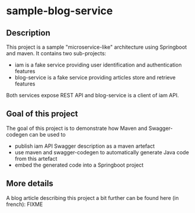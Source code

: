 # sample-blog-service

## Description

This project is a sample "microservice-like" architecture using Springboot and maven. It contains two sub-projects:

* iam is a fake service providing user identification and authentication features
* blog-service is a fake service providing articles store and retrieve features

Both services expose REST API and blog-service is a client of iam API.

## Goal of this project

The goal of this project is to demonstrate how Maven and Swagger-codegen can be used to 

* publish iam API Swagger description as a maven artefact
* use maven and swagger-codegen to automatically generate Java code from this artefact
* embed the generated code into a Springboot project

## More details

A blog article describing this project a bit further can be found here (in french): FIXME


